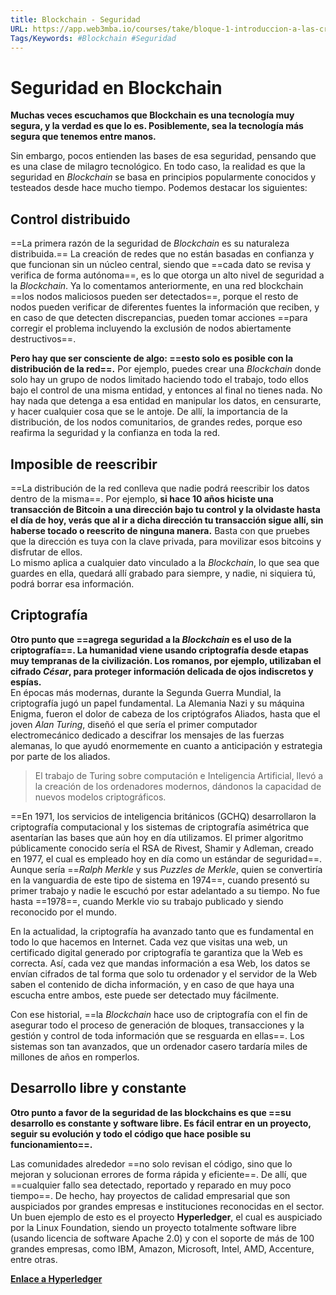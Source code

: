 ```yaml
---
title: Blockchain - Seguridad
URL: https://app.web3mba.io/courses/take/bloque-1-introduccion-a-las-criptomonedas/texts/35677625-u2-4-blockchain-seguridad
Tags/Keywords: #Blockchain #Seguridad
---
```

# Seguridad en Blockchain
**Muchas veces escuchamos que Blockchain es una tecnología muy segura, y la verdad es que lo es. Posiblemente, sea la tecnología más segura que tenemos entre manos.**

Sin embargo, pocos entienden las bases de esa seguridad, pensando que es una clase de milagro tecnológico. En todo caso, la realidad es que la seguridad en _Blockchain_ se basa en principios popularmente conocidos y testeados desde hace mucho tiempo. Podemos destacar los siguientes:

## Control distribuido
==La primera razón de la seguridad de _Blockchain_ es su naturaleza distribuida.== La creación de redes que no están basadas en confianza y que funcionan sin un núcleo central, siendo que ==cada dato se revisa y verifica de forma autónoma==, es lo que otorga un alto nivel de seguridad a la _Blockchain_. Ya lo comentamos anteriormente, en una red blockchain ==los nodos maliciosos pueden ser detectados==, porque el resto de nodos pueden verificar de diferentes fuentes la información que reciben, y en caso de que detecten discrepancias, pueden tomar acciones ==para corregir el problema incluyendo la exclusión de nodos abiertamente destructivos==. 

**Pero hay que ser consciente de algo: ==esto solo es posible con la distribución de la red==.** Por ejemplo, puedes crear una _Blockchain_ donde solo hay un grupo de nodos limitado haciendo todo el trabajo, todo ellos bajo el control de una misma entidad, y entonces al final no tienes nada. No hay nada que detenga a esa entidad en manipular los datos, en censurarte, y hacer cualquier cosa que se le antoje. De allí, la importancia de la distribución, de los nodos comunitarios, de grandes redes, porque eso reafirma la seguridad y la confianza en toda la red.   

## Imposible de reescribir
==La distribución de la red conlleva que nadie podrá reescribir los datos dentro de la misma==. Por ejemplo, **si hace 10 años hiciste una transacción de Bitcoin a una dirección bajo tu control y la olvidaste hasta el día de hoy, verás que al ir a dicha dirección tu transacción sigue allí, sin haberse tocado o reescrito de ninguna manera.** Basta con que pruebes que la dirección es tuya con la clave privada, para movilizar esos bitcoins y disfrutar de ellos.  
Lo mismo aplica a cualquier dato vinculado a la _Blockchain_, lo que sea que guardes en ella, quedará allí grabado para siempre, y nadie, ni siquiera tú, podrá borrar esa información.     

## Criptografía
**Otro punto que ==agrega seguridad a la _Blockchain_ es el uso de la criptografía==. La humanidad viene usando criptografía desde etapas muy tempranas de la civilización. Los romanos, por ejemplo, utilizaban el cifrado _César_, para proteger información delicada de ojos indiscretos y espías.**   
En épocas más modernas, durante la Segunda Guerra Mundial, la criptografía jugó un papel fundamental. La Alemania Nazi y su máquina Enigma, fueron el dolor de cabeza de los criptógrafos Aliados, hasta que el joven _Alan Turing_, diseñó el que sería el primer computador electromecánico dedicado a descifrar los mensajes de las fuerzas alemanas, lo que ayudó enormemente en cuanto a anticipación y estrategia por parte de los aliados.

> El trabajo de Turing sobre computación e Inteligencia Artificial, llevó a la creación de los ordenadores modernos, dándonos la capacidad de nuevos modelos criptográficos.

==En 1971, los servicios de inteligencia británicos (GCHQ) desarrollaron la criptografía computacional y los sistemas de criptografía asimétrica que asentarían las bases que aún hoy en día utilizamos. El primer algoritmo públicamente conocido sería el RSA de Rivest, Shamir y Adleman, creado en 1977, el cual es empleado hoy en día como un estándar de seguridad==. Aunque sería ==_Ralph Merkle_ y sus _Puzzles de Merkle_, quien se convertiría en la vanguardia de este tipo de sistema en 1974==, cuando presentó su primer trabajo y nadie le escuchó por estar adelantado a su tiempo. No fue hasta ==1978==, cuando Merkle vio su trabajo publicado y siendo reconocido por el mundo.        

En la actualidad, la criptografía ha avanzado tanto que es fundamental en todo lo que hacemos en Internet. Cada vez que visitas una web, un certificado digital generado por criptografía te garantiza que la Web es correcta. Así, cada vez que mandas información a esa Web, los datos se envían cifrados de tal forma que solo tu ordenador y el servidor de la Web saben el contenido de dicha información, y en caso de que haya una escucha entre ambos, este puede ser detectado muy fácilmente.

Con ese historial, ==la _Blockchain_ hace uso de criptografía con el fin de asegurar todo el proceso de generación de bloques, transacciones y la gestión y control de toda información que se resguarda en ellas==. Los sistemas son tan avanzados, que un ordenador casero tardaría miles de millones de años en romperlos.    

## Desarrollo libre y constante
**Otro punto a favor de la seguridad de las blockchains es que ==su desarrollo es constante y software libre. Es fácil entrar en un proyecto, seguir su evolución y todo el código que hace posible su funcionamiento==.**

Las comunidades alrededor ==no solo revisan el código, sino que lo mejoran y solucionan errores de forma rápida y eficiente==. De allí, que ==cualquier fallo sea detectado, reportado y reparado en muy poco tiempo==. De hecho, hay proyectos de calidad empresarial que son auspiciados por grandes empresas e instituciones reconocidas en el sector. Un buen ejemplo de esto es el proyecto **Hyperledger**, el cual es auspiciado por la Linux Foundation, siendo un proyecto totalmente software libre (usando licencia de software Apache 2.0) y con el soporte de más de 100 grandes empresas, como IBM, Amazon, Microsoft, Intel, AMD, Accenture, entre otras. 

[**Enlace a Hyperledger**](https://www.hyperledger.org/)